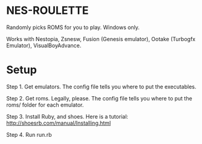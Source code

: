 # NES-ROULETTE

Randomly picks ROMS for you to play. Windows only.

Works with Nestopia, Zsnesw, Fusion (Genesis emulator), Ootake (Turbogfx Emulator), VisualBoyAdvance.


# Setup

Step 1. Get emulators. The config file tells you where to put the executables.

Step 2. Get roms. Legally, please. The config file tells you where to put the roms/ folder for each emulator.

Step 3. Install Ruby, and shoes. Here is a tutorial: http://shoesrb.com/manual/Installing.html

Step 4. Run run.rb
